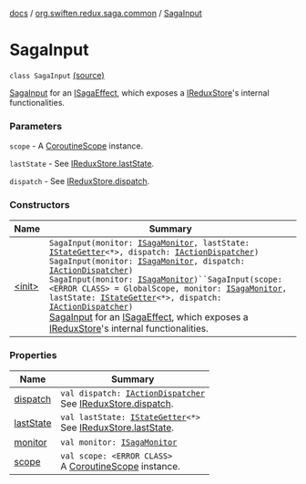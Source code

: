 [docs](../../index.md) / [org.swiften.redux.saga.common](../index.md) / [SagaInput](./index.md)

# SagaInput

`class SagaInput` [(source)](https://github.com/protoman92/KotlinRedux/tree/master/common/common-saga/src/main/kotlin/org/swiften/redux/saga/common/CommonSaga.kt#L44)

[SagaInput](./index.md) for an [ISagaEffect](../-i-saga-effect.md), which exposes a [IReduxStore](../../org.swiften.redux.core/-i-redux-store.md)'s internal functionalities.

### Parameters

`scope` - A [CoroutineScope](#) instance.

`lastState` - See [IReduxStore.lastState](../../org.swiften.redux.core/-i-state-getter-provider/last-state.md).

`dispatch` - See [IReduxStore.dispatch](../../org.swiften.redux.core/-i-dispatcher-provider/dispatch.md).

### Constructors

| Name | Summary |
|---|---|
| [&lt;init&gt;](-init-.md) | `SagaInput(monitor: `[`ISagaMonitor`](../-i-saga-monitor/index.md)`, lastState: `[`IStateGetter`](../../org.swiften.redux.core/-i-state-getter.md)`<*>, dispatch: `[`IActionDispatcher`](../../org.swiften.redux.core/-i-action-dispatcher.md)`)`<br>`SagaInput(monitor: `[`ISagaMonitor`](../-i-saga-monitor/index.md)`, dispatch: `[`IActionDispatcher`](../../org.swiften.redux.core/-i-action-dispatcher.md)`)`<br>`SagaInput(monitor: `[`ISagaMonitor`](../-i-saga-monitor/index.md)`)``SagaInput(scope: <ERROR CLASS> = GlobalScope, monitor: `[`ISagaMonitor`](../-i-saga-monitor/index.md)`, lastState: `[`IStateGetter`](../../org.swiften.redux.core/-i-state-getter.md)`<*>, dispatch: `[`IActionDispatcher`](../../org.swiften.redux.core/-i-action-dispatcher.md)`)`<br>[SagaInput](./index.md) for an [ISagaEffect](../-i-saga-effect.md), which exposes a [IReduxStore](../../org.swiften.redux.core/-i-redux-store.md)'s internal functionalities. |

### Properties

| Name | Summary |
|---|---|
| [dispatch](dispatch.md) | `val dispatch: `[`IActionDispatcher`](../../org.swiften.redux.core/-i-action-dispatcher.md)<br>See [IReduxStore.dispatch](../../org.swiften.redux.core/-i-dispatcher-provider/dispatch.md). |
| [lastState](last-state.md) | `val lastState: `[`IStateGetter`](../../org.swiften.redux.core/-i-state-getter.md)`<*>`<br>See [IReduxStore.lastState](../../org.swiften.redux.core/-i-state-getter-provider/last-state.md). |
| [monitor](monitor.md) | `val monitor: `[`ISagaMonitor`](../-i-saga-monitor/index.md) |
| [scope](scope.md) | `val scope: <ERROR CLASS>`<br>A [CoroutineScope](#) instance. |
